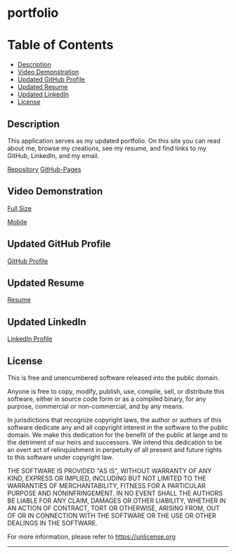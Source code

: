 # portfolio

# Table of Contents

- [Description](#description)
- [Video Demonstration](#Video-Demonstration)
- [Updated GitHub Profile](#Updated-GitHub-Profile)
- [Updated Resume](#Updated-Resume)
- [Updated LinkedIn](#Updated-LinkedIn)
- [License](#license)

## Description

This application serves as my updated portfolio. On this site you can read about me, browse my creations, see my resume, and find links to my GitHub, LinkedIn, and my email. 

[Repository](https://github.com/garrettwalter/portfolio)
[GitHub-Pages](https://garrettwalter.github.io/portfolio/)

## Video Demonstration

[Full Size](https://drive.google.com/file/d/1DcVpxfuCSfAWRzj89Y9Jwv65s8nJpm1a/preview)

[Mobile]()

## Updated GitHub Profile

[GitHub Profile](https://github.com/garrettwalter)

## Updated Resume

[Resume](https://resume.io/r/TVTiYCqe2)

## Updated LinkedIn

[LinkedIn Profile](https://www.linkedin.com/in/garrett-walter-63b2b81b5/)

## License

This is free and unencumbered software released into the public domain.

Anyone is free to copy, modify, publish, use, compile, sell, or
distribute this software, either in source code form or as a compiled
binary, for any purpose, commercial or non-commercial, and by any
means.

In jurisdictions that recognize copyright laws, the author or authors
of this software dedicate any and all copyright interest in the
software to the public domain. We make this dedication for the benefit
of the public at large and to the detriment of our heirs and
successors. We intend this dedication to be an overt act of
relinquishment in perpetuity of all present and future rights to this
software under copyright law.

THE SOFTWARE IS PROVIDED "AS IS", WITHOUT WARRANTY OF ANY KIND,
EXPRESS OR IMPLIED, INCLUDING BUT NOT LIMITED TO THE WARRANTIES OF
MERCHANTABILITY, FITNESS FOR A PARTICULAR PURPOSE AND NONINFRINGEMENT.
IN NO EVENT SHALL THE AUTHORS BE LIABLE FOR ANY CLAIM, DAMAGES OR
OTHER LIABILITY, WHETHER IN AN ACTION OF CONTRACT, TORT OR OTHERWISE,
ARISING FROM, OUT OF OR IN CONNECTION WITH THE SOFTWARE OR THE USE OR
OTHER DEALINGS IN THE SOFTWARE.

For more information, please refer to <https://unlicense.org>

---
